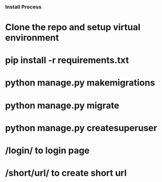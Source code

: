 ### Install Process
# Clone the repo and setup virtual environment
# pip install -r requirements.txt
# python manage.py makemigrations
# python manage.py migrate
# python manage.py createsuperuser

# /login/ to login page

# /short/url/ to create short url 

